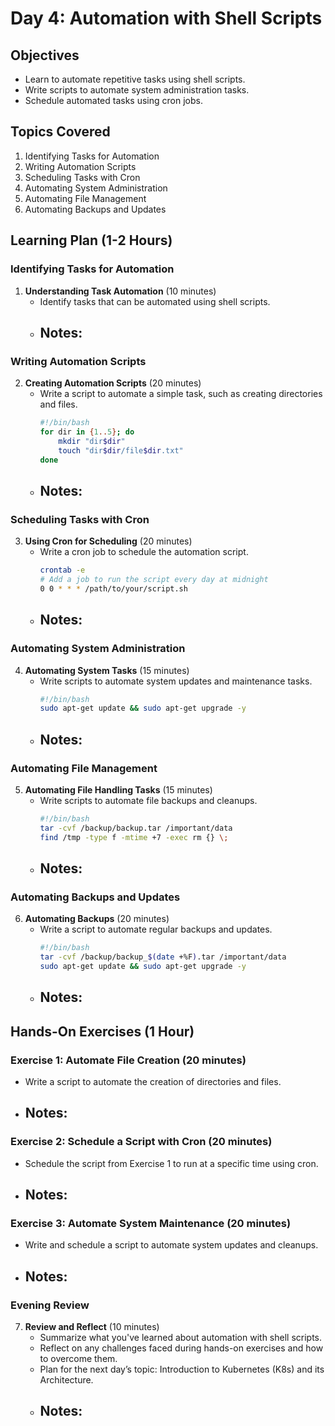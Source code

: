 # Day 4: Automation with Shell Scripts

## Objectives
- Learn to automate repetitive tasks using shell scripts.
- Write scripts to automate system administration tasks.
- Schedule automated tasks using cron jobs.

## Topics Covered
1. Identifying Tasks for Automation
2. Writing Automation Scripts
3. Scheduling Tasks with Cron
4. Automating System Administration
5. Automating File Management
6. Automating Backups and Updates

## Learning Plan (1-2 Hours)

### Identifying Tasks for Automation
1. **Understanding Task Automation** (10 minutes)
    - Identify tasks that can be automated using shell scripts.
    - **Notes:**
        - 

### Writing Automation Scripts
2. **Creating Automation Scripts** (20 minutes)
    - Write a script to automate a simple task, such as creating directories and files.
        ```sh
        #!/bin/bash
        for dir in {1..5}; do
            mkdir "dir$dir"
            touch "dir$dir/file$dir.txt"
        done
        ```
    - **Notes:**
        - 

### Scheduling Tasks with Cron
3. **Using Cron for Scheduling** (20 minutes)
    - Write a cron job to schedule the automation script.
        ```sh
        crontab -e
        # Add a job to run the script every day at midnight
        0 0 * * * /path/to/your/script.sh
        ```
    - **Notes:**
        - 

### Automating System Administration
4. **Automating System Tasks** (15 minutes)
    - Write scripts to automate system updates and maintenance tasks.
        ```sh
        #!/bin/bash
        sudo apt-get update && sudo apt-get upgrade -y
        ```
    - **Notes:**
        - 

### Automating File Management
5. **Automating File Handling Tasks** (15 minutes)
    - Write scripts to automate file backups and cleanups.
        ```sh
        #!/bin/bash
        tar -cvf /backup/backup.tar /important/data
        find /tmp -type f -mtime +7 -exec rm {} \;
        ```
    - **Notes:**
        - 

### Automating Backups and Updates
6. **Automating Backups** (20 minutes)
    - Write a script to automate regular backups and updates.
        ```sh
        #!/bin/bash
        tar -cvf /backup/backup_$(date +%F).tar /important/data
        sudo apt-get update && sudo apt-get upgrade -y
        ```
    - **Notes:**
        - 

## Hands-On Exercises (1 Hour)

### Exercise 1: Automate File Creation (20 minutes)
- Write a script to automate the creation of directories and files.
- **Notes:**
    - 

### Exercise 2: Schedule a Script with Cron (20 minutes)
- Schedule the script from Exercise 1 to run at a specific time using cron.
- **Notes:**
    - 

### Exercise 3: Automate System Maintenance (20 minutes)
- Write and schedule a script to automate system updates and cleanups.
- **Notes:**
    - 

### Evening Review
7. **Review and Reflect** (10 minutes)
    - Summarize what you've learned about automation with shell scripts.
    - Reflect on any challenges faced during hands-on exercises and how to overcome them.
    - Plan for the next day’s topic: Introduction to Kubernetes (K8s) and its Architecture.
    - **Notes:**
        - 
